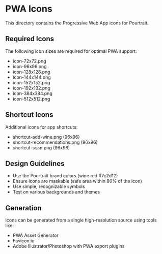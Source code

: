 # PWA Icons

This directory contains the Progressive Web App icons for Pourtrait.

## Required Icons

The following icon sizes are required for optimal PWA support:

- icon-72x72.png
- icon-96x96.png
- icon-128x128.png
- icon-144x144.png
- icon-152x152.png
- icon-192x192.png
- icon-384x384.png
- icon-512x512.png

## Shortcut Icons

Additional icons for app shortcuts:

- shortcut-add-wine.png (96x96)
- shortcut-recommendations.png (96x96)
- shortcut-scan.png (96x96)

## Design Guidelines

- Use the Pourtrait brand colors (wine red #7c2d12)
- Ensure icons are maskable (safe area within 80% of the icon)
- Use simple, recognizable symbols
- Test on various backgrounds and themes

## Generation

Icons can be generated from a single high-resolution source using tools like:
- PWA Asset Generator
- Favicon.io
- Adobe Illustrator/Photoshop with PWA export plugins